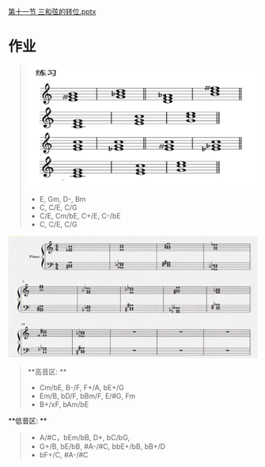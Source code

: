 [第十一节 三和弦的转位.pptx](https://www.yuque.com/attachments/yuque/0/2022/pptx/12393765/1662994685674-7e38775c-fe42-4944-9ccc-3c3a93f64d4d.pptx)
# 作业
> ![image.png](./第十一课_三和弦的转位.assets/20230302_1505559223.png)
> - E, Gm, D-, Bm
> - C, C/E, C/G
> - C/E, Cm/bE, C+/E, C-/bE
> - C, C/E, C/G
> 
![image.png](./第十一课_三和弦的转位.assets/20230302_1505551378.png)
> **高音区: **
> - Cm/bE, B-/F, F+/A, bE+/G
> - Em/B, bD/F, bBm/F, E/#G, Fm
> - B+/xF, bAm/bE
> 
**低音区: **
> - A/#C，bEm/bB, D+, bC/bG, 
> - G+/B, bE/bB, #A-/#C, bbE+/bB, bB+/D
> - bF+/C, #A-/#C


